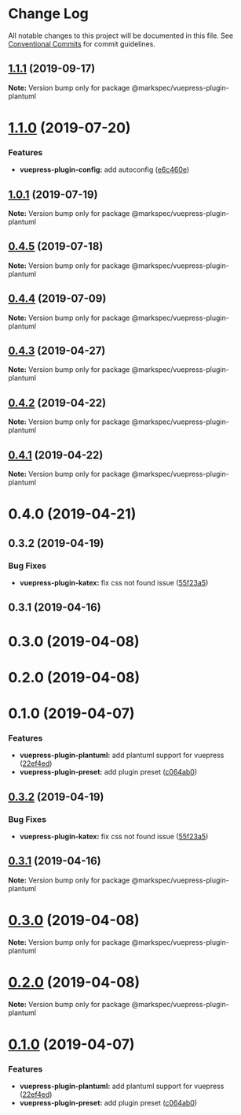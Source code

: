 # Change Log

All notable changes to this project will be documented in this file.
See [Conventional Commits](https://conventionalcommits.org) for commit guidelines.

## [1.1.1](https://github.com/stasson/markspec/compare/@markspec/vuepress-plugin-plantuml@1.1.0...@markspec/vuepress-plugin-plantuml@1.1.1) (2019-09-17)

**Note:** Version bump only for package @markspec/vuepress-plugin-plantuml





# [1.1.0](https://github.com/stasson/markspec/compare/@markspec/vuepress-plugin-plantuml@1.0.1...@markspec/vuepress-plugin-plantuml@1.1.0) (2019-07-20)


### Features

* **vuepress-plugin-config:** add autoconfig ([e6c460e](https://github.com/stasson/markspec/commit/e6c460e))





## [1.0.1](https://github.com/stasson/markspec/compare/@markspec/vuepress-plugin-plantuml@1.0.0...@markspec/vuepress-plugin-plantuml@1.0.1) (2019-07-19)

**Note:** Version bump only for package @markspec/vuepress-plugin-plantuml





## [0.4.5](https://github.com/stasson/markspec/compare/@markspec/vuepress-plugin-plantuml@0.4.4...@markspec/vuepress-plugin-plantuml@0.4.5) (2019-07-18)

**Note:** Version bump only for package @markspec/vuepress-plugin-plantuml





## [0.4.4](https://github.com/stasson/markspec/compare/@markspec/vuepress-plugin-plantuml@0.4.3...@markspec/vuepress-plugin-plantuml@0.4.4) (2019-07-09)

**Note:** Version bump only for package @markspec/vuepress-plugin-plantuml





## [0.4.3](https://github.com/stasson/markspec/compare/@markspec/vuepress-plugin-plantuml@0.4.2...@markspec/vuepress-plugin-plantuml@0.4.3) (2019-04-27)

**Note:** Version bump only for package @markspec/vuepress-plugin-plantuml





## [0.4.2](https://github.com/stasson/markspec/compare/@markspec/vuepress-plugin-plantuml@0.4.1...@markspec/vuepress-plugin-plantuml@0.4.2) (2019-04-22)

**Note:** Version bump only for package @markspec/vuepress-plugin-plantuml





## [0.4.1](https://github.com/stasson/markspec/compare/@markspec/vuepress-plugin-plantuml@0.4.0...@markspec/vuepress-plugin-plantuml@0.4.1) (2019-04-22)

**Note:** Version bump only for package @markspec/vuepress-plugin-plantuml





# 0.4.0 (2019-04-21)



## 0.3.2 (2019-04-19)


### Bug Fixes

* **vuepress-plugin-katex:** fix css not found issue ([55f23a5](https://github.com/stasson/markspec/commit/55f23a5))



## 0.3.1 (2019-04-16)



# 0.3.0 (2019-04-08)



# 0.2.0 (2019-04-08)



# 0.1.0 (2019-04-07)


### Features

* **vuepress-plugin-plantuml:** add plantuml support for vuepress ([22ef4ed](https://github.com/stasson/markspec/commit/22ef4ed))
* **vuepress-plugin-preset:** add plugin preset ([c064ab0](https://github.com/stasson/markspec/commit/c064ab0))





## [0.3.2](https://github.com/stasson/markspec/compare/v0.3.1...v0.3.2) (2019-04-19)


### Bug Fixes

* **vuepress-plugin-katex:** fix css not found issue ([55f23a5](https://github.com/stasson/markspec/commit/55f23a5))





## [0.3.1](https://github.com/stasson/markspec/compare/v0.3.0...v0.3.1) (2019-04-16)

**Note:** Version bump only for package @markspec/vuepress-plugin-plantuml





# [0.3.0](https://github.com/stasson/markspec/compare/v0.2.0...v0.3.0) (2019-04-08)

**Note:** Version bump only for package @markspec/vuepress-plugin-plantuml





# [0.2.0](https://github.com/stasson/markspec/compare/v0.1.0...v0.2.0) (2019-04-08)

**Note:** Version bump only for package @markspec/vuepress-plugin-plantuml





# [0.1.0](https://github.com/stasson/markspec/compare/v0.0.1...v0.1.0) (2019-04-07)


### Features

* **vuepress-plugin-plantuml:** add plantuml support for vuepress ([22ef4ed](https://github.com/stasson/markspec/commit/22ef4ed))
* **vuepress-plugin-preset:** add plugin preset ([c064ab0](https://github.com/stasson/markspec/commit/c064ab0))
